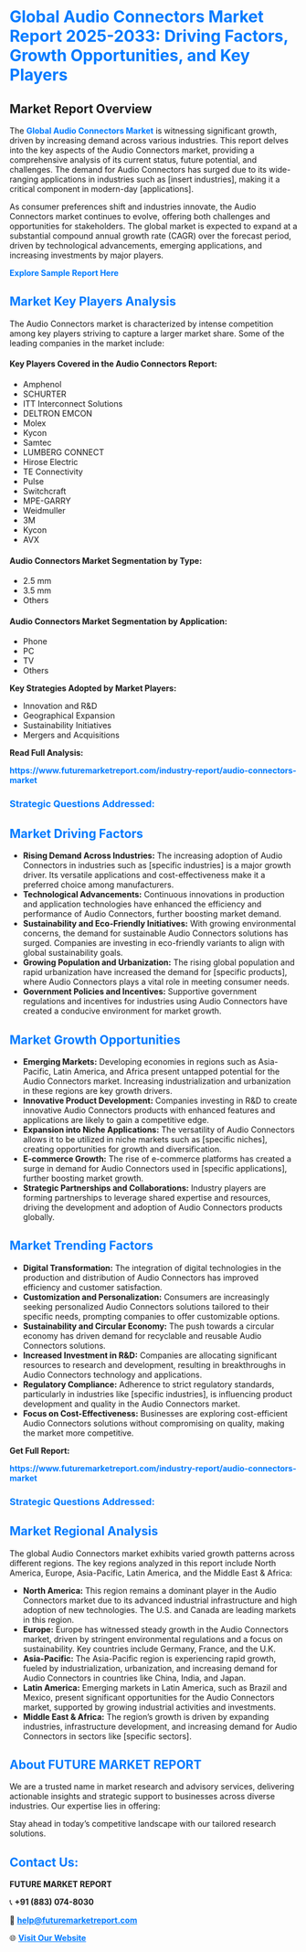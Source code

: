 <h1 style="color: #007BFF;">Global Audio Connectors Market Report 2025-2033: Driving Factors, Growth Opportunities, and Key Players</h1>

<section id="overview">
<h2>Market Report Overview</h2>
<p>The <a href="https://www.futuremarketreport.com/industry-report/audio-connectors-market" style="color: #007BFF; text-decoration: none;"><strong>Global Audio Connectors Market</strong></a> is witnessing significant growth, driven by increasing demand across various industries. This report delves into the key aspects of the Audio Connectors market, providing a comprehensive analysis of its current status, future potential, and challenges. The demand for Audio Connectors has surged due to its wide-ranging applications in industries such as [insert industries], making it a critical component in modern-day [applications].</p>
<p>As consumer preferences shift and industries innovate, the Audio Connectors market continues to evolve, offering both challenges and opportunities for stakeholders. The global market is expected to expand at a substantial compound annual growth rate (CAGR) over the forecast period, driven by technological advancements, emerging applications, and increasing investments by major players.</p>
</section>

<section id="overview">
<p><a href="https://www.futuremarketreport.com/request-sample/reportId=81867" style="color: #007BFF; text-decoration: none;"><strong>Explore Sample Report Here</strong></a></p>
</section>

<section id="key-players">
<h2 style="color: #007BFF;">Market Key Players Analysis</h2>
<p>The Audio Connectors market is characterized by intense competition among key players striving to capture a larger market share. Some of the leading companies in the market include:</p>
<h4>Key Players Covered in the Audio Connectors Report:</h4>
<ul><li>Amphenol</li><li>SCHURTER</li><li>ITT Interconnect Solutions</li><li>DELTRON EMCON</li><li>Molex</li><li>Kycon</li><li>Samtec</li><li>LUMBERG CONNECT</li><li>Hirose Electric</li><li>TE Connectivity</li><li>Pulse</li><li>Switchcraft</li><li>MPE-GARRY</li><li>Weidmuller</li><li>3M</li><li>Kycon</li><li>AVX</li></ul>
<h4>Audio Connectors Market Segmentation by Type:</h4>
<ul><li>2.5 mm</li><li>3.5 mm</li><li>Others</li></ul>

<h4>Audio Connectors Market Segmentation by Application:</h4>
<ul><li>Phone</li><li>PC</li><li>TV</li><li>Others</li></ul>
<p><strong>Key Strategies Adopted by Market Players:</strong></p>
<ul>
<li>Innovation and R&D</li>
<li>Geographical Expansion</li>
<li>Sustainability Initiatives</li>
<li>Mergers and Acquisitions</li>
</ul>
</section>

<section>
<p><strong>Read Full Analysis: </strong></p><a href="https://www.futuremarketreport.com/industry-report/audio-connectors-market" style="color: #007BFF; text-decoration: none;"><strong>https://www.futuremarketreport.com/industry-report/audio-connectors-market</strong></a>
<h3 style="color: #007BFF;">Strategic Questions Addressed:</h3>
</section>

<section id="driving-factors">
<h2 style="color: #007BFF;">Market Driving Factors</h2>
<ul>
<li><strong>Rising Demand Across Industries:</strong> The increasing adoption of Audio Connectors in industries such as [specific industries] is a major growth driver. Its versatile applications and cost-effectiveness make it a preferred choice among manufacturers.</li>
<li><strong>Technological Advancements:</strong> Continuous innovations in production and application technologies have enhanced the efficiency and performance of Audio Connectors, further boosting market demand.</li>
<li><strong>Sustainability and Eco-Friendly Initiatives:</strong> With growing environmental concerns, the demand for sustainable Audio Connectors solutions has surged. Companies are investing in eco-friendly variants to align with global sustainability goals.</li>
<li><strong>Growing Population and Urbanization:</strong> The rising global population and rapid urbanization have increased the demand for [specific products], where Audio Connectors plays a vital role in meeting consumer needs.</li>
<li><strong>Government Policies and Incentives:</strong> Supportive government regulations and incentives for industries using Audio Connectors have created a conducive environment for market growth.</li>
</ul>
</section>

<section id="growth-opportunities">
<h2 style="color: #007BFF;">Market Growth Opportunities</h2>
<ul>
<li><strong>Emerging Markets:</strong> Developing economies in regions such as Asia-Pacific, Latin America, and Africa present untapped potential for the Audio Connectors market. Increasing industrialization and urbanization in these regions are key growth drivers.</li>
<li><strong>Innovative Product Development:</strong> Companies investing in R&D to create innovative Audio Connectors products with enhanced features and applications are likely to gain a competitive edge.</li>
<li><strong>Expansion into Niche Applications:</strong> The versatility of Audio Connectors allows it to be utilized in niche markets such as [specific niches], creating opportunities for growth and diversification.</li>
<li><strong>E-commerce Growth:</strong> The rise of e-commerce platforms has created a surge in demand for Audio Connectors used in [specific applications], further boosting market growth.</li>
<li><strong>Strategic Partnerships and Collaborations:</strong> Industry players are forming partnerships to leverage shared expertise and resources, driving the development and adoption of Audio Connectors products globally.</li>
</ul>
</section>

<section id="trending-factors">
<h2 style="color: #007BFF;">Market Trending Factors</h2>
<ul>
<li><strong>Digital Transformation:</strong> The integration of digital technologies in the production and distribution of Audio Connectors has improved efficiency and customer satisfaction.</li>
<li><strong>Customization and Personalization:</strong> Consumers are increasingly seeking personalized Audio Connectors solutions tailored to their specific needs, prompting companies to offer customizable options.</li>
<li><strong>Sustainability and Circular Economy:</strong> The push towards a circular economy has driven demand for recyclable and reusable Audio Connectors solutions.</li>
<li><strong>Increased Investment in R&D:</strong> Companies are allocating significant resources to research and development, resulting in breakthroughs in Audio Connectors technology and applications.</li>
<li><strong>Regulatory Compliance:</strong> Adherence to strict regulatory standards, particularly in industries like [specific industries], is influencing product development and quality in the Audio Connectors market.</li>
<li><strong>Focus on Cost-Effectiveness:</strong> Businesses are exploring cost-efficient Audio Connectors solutions without compromising on quality, making the market more competitive.</li>
</ul>
</section>

<section>
<p><strong>Get Full Report: </strong></p><a href="https://www.futuremarketreport.com/industry-report/audio-connectors-market" style="color: #007BFF; text-decoration: none;"><strong>https://www.futuremarketreport.com/industry-report/audio-connectors-market</strong></a>
<h3 style="color: #007BFF;">Strategic Questions Addressed:</h3>
</section>


<section id="regional-analysis">
<h2 style="color: #007BFF;">Market Regional Analysis</h2>
<p>The global Audio Connectors market exhibits varied growth patterns across different regions. The key regions analyzed in this report include North America, Europe, Asia-Pacific, Latin America, and the Middle East & Africa:</p>
<ul>
<li><strong>North America:</strong> This region remains a dominant player in the Audio Connectors market due to its advanced industrial infrastructure and high adoption of new technologies. The U.S. and Canada are leading markets in this region.</li>
<li><strong>Europe:</strong> Europe has witnessed steady growth in the Audio Connectors market, driven by stringent environmental regulations and a focus on sustainability. Key countries include Germany, France, and the U.K.</li>
<li><strong>Asia-Pacific:</strong> The Asia-Pacific region is experiencing rapid growth, fueled by industrialization, urbanization, and increasing demand for Audio Connectors in countries like China, India, and Japan.</li>
<li><strong>Latin America:</strong> Emerging markets in Latin America, such as Brazil and Mexico, present significant opportunities for the Audio Connectors market, supported by growing industrial activities and investments.</li>
<li><strong>Middle East & Africa:</strong> The region’s growth is driven by expanding industries, infrastructure development, and increasing demand for Audio Connectors in sectors like [specific sectors].</li>
</ul>
</section>

<footer>
<h2 style="color: #007BFF;">About FUTURE MARKET REPORT</h2>
<p>We are a trusted name in market research and advisory services, delivering actionable insights and strategic support to businesses across diverse industries. Our expertise lies in offering:</p>

<p>Stay ahead in today’s competitive landscape with our tailored research solutions.</p>

<h2 style="color: #007BFF;">Contact Us:</h2>
<p><strong>FUTURE MARKET REPORT</strong></p>
<p>📞 <strong>+91 (883) 074-8030</strong></p>
<p>📧 <strong><a href="mailto:help@futuremarketreport.com" style="color: #007BFF;">help@futuremarketreport.com</a></strong></p>
<p>🌐 <strong><a href="https://www.futuremarketreport.com/" style="color: #007BFF;">Visit Our Website</a></strong></p>
</footer>